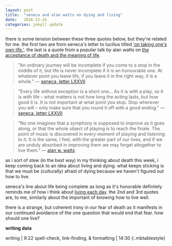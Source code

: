 ```yaml
---
layout: post
title:  "seneca and alan watts on dying and living"
date:   2016-12-24
categories: jekyll update
---
```

there is some tension between these three quotes below, but they're related for me. the first two are from seneca's letter to lucilius titled ['on taking one's own life.'](https://en.wikisource.org/wiki/Moral_letters_to_Lucilius/Letter_77). the last is a quote from a popular talk by alan watts on [the acceptance of death and the meaning of life](https://www.youtube.com/watch?v=M7KRgluYeps).

> "An ordinary journey will be incomplete if you come to a stop in the middle of it, but life is never incomplete if it is an honourable one. At whatever point you leave life, if you leave it in the right way, it is a whole." –– [seneca, letter LXXVII](https://en.wikisource.org/wiki/Moral_letters_to_Lucilius/Letter_77)

> "Every life without exception is a short one... As it is with a play, so it is with life – what matters is not how long the acting lasts, but how good it is. It is not important at what point you stop. Stop wherever you will – only make sure that you round it off with a good ending." –– [seneca, letter LXXVII](https://en.wikisource.org/wiki/Moral_letters_to_Lucilius/Letter_77)

> “No one imagines that a symphony is supposed to improve as it goes along, or that the whole object of playing is to reach the finale. The point of music is discovered in every moment of playing and listening to it. It is the same, I feel, with the greater part of our lives, and if we are unduly absorbed in improving them we may forget altogether to live them.” –– [alan w. watts](www.goodreads.com/author/show/1501668.Alan_W_Watts)

as i sort of stew (in the best way) in my thinking about death this week, i keep coming back to an idea about living and dying. what keeps sticking is that we must be (culturally) afraid of dying because we haven't figured out how to live.

seneca's line about life being complete as long as it's honorable definitely reminds me of how i think about [living each day](http://lqb2writes.tumblr.com/post/141849731677/timelines-of-change-living-everyday-like-its-the). the 2nd and 3rd quotes are, to me, similarly about the important of knowing how to live well. 

there is a strange, but coherent irony in our fear of death as it manifests in our continued avoidance of the one question that would end that fear. how should one live? 

**writing data** 

writing | 9:22
spell-check, link-finding, & formatting | 14:30
{:.mbtablestyle}
&nbsp;